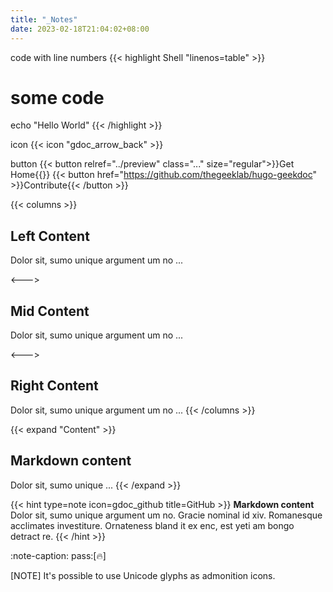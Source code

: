```yaml
---
title: "_Notes"
date: 2023-02-18T21:04:02+08:00
---
```


code with line numbers 
{{< highlight Shell "linenos=table" >}}
# some code
echo "Hello World"
{{< /highlight >}}

icon
{{< icon "gdoc_arrow_back" >}}  

button
{{< button relref="../preview" class="..." size="regular">}}Get Home{{</button >}}
{{< button href="https://github.com/thegeeklab/hugo-geekdoc" >}}Contribute{{< /button >}}

{{< columns >}} <!-- begin columns block -->
## Left Content
Dolor sit, sumo unique argument um no ...

<---> <!-- magic separator, between columns -->

## Mid Content
Dolor sit, sumo unique argument um no ...

<---> <!-- magic separator, between columns -->

## Right Content
Dolor sit, sumo unique argument um no ...
{{< /columns >}}

{{< expand "Content" >}}
## Markdown content
Dolor sit, sumo unique ...
{{< /expand >}}

{{< hint type=note icon=gdoc_github title=GitHub >}}
**Markdown content**\
Dolor sit, sumo unique argument um no. Gracie nominal id xiv. Romanesque acclimates investiture.
Ornateness bland it ex enc, est yeti am bongo detract re.
{{< /hint >}}

:note-caption: pass:[&#128293;]

[NOTE]
It's possible to use Unicode glyphs as admonition icons.